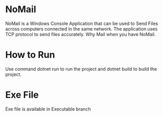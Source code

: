# NoMail
NoMail is a Windows Console Application that can be used to Send Files across computers connected in the same network. The application uses TCP protocol to send files accurately. Why Mail when you have NoMail.

# How to Run
Use command dotnet run to run the project and dotnet build to build the project.

# Exe File
Exe file is available in Executable branch
